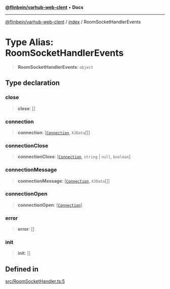 [**@flinbein/varhub-web-clent**](../../README.md) • **Docs**

***

[@flinbein/varhub-web-clent](../../README.md) / [index](../README.md) / RoomSocketHandlerEvents

# Type Alias: RoomSocketHandlerEvents

> **RoomSocketHandlerEvents**: `object`

## Type declaration

### close

> **close**: []

### connection

> **connection**: [[`Connection`](../classes/Connection.md), `XJData`[]]

### connectionClose

> **connectionClose**: [[`Connection`](../classes/Connection.md), `string` \| `null`, `boolean`]

### connectionMessage

> **connectionMessage**: [[`Connection`](../classes/Connection.md), `XJData`[]]

### connectionOpen

> **connectionOpen**: [[`Connection`](../classes/Connection.md)]

### error

> **error**: []

### init

> **init**: []

## Defined in

[src/RoomSocketHandler.ts:5](https://github.com/flinbein/varhub-web-client/blob/4a94dc210f3c914d7323a6335e147e209d01f647/src/RoomSocketHandler.ts#L5)
